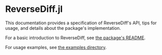 # ReverseDiff.jl

This documentation provides a specification of ReverseDiff's API, tips for usage,
and details about the package's implementation.

For a basic introduction to ReverseDiff, see
[the package's README](https://github.com/JuliaDiff/ReverseDiff.jl).

For usage examples, see
[the examples directory](https://github.com/JuliaDiff/ReverseDiff.jl/tree/master/examples).
